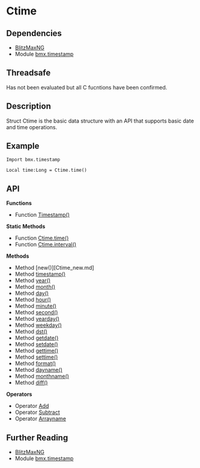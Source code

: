 # Ctime

## Dependencies
* [BlitzMaxNG](https://blitzmax.org)
* Module [bmx.timestamp](../README.md)

## Threadsafe
Has not been evaluated but all C fucntions have been confirmed.

## Description

Struct Ctime is the basic data structure with an API that supports basic date and time operations.

## Example
```
Import bmx.timestamp

Local time:Long = Ctime.time()
```

## API
**Functions**
* Function [Timestamp()](function_timestamp.md)

**Static Methods**
* Function [Ctime.time()](Ctime_time.md)
* Function [Ctime.interval()](Ctime_interval.md)

**Methods**
* Method [new()][Ctime_new.md]
* Method [timestamp()](Ctime_timestamp.md)
* Method [year()](Ctime_year.md)
* Method [month()](Ctime_month.md)
* Method [day()](Ctime_day.md)
* Method [hour()](Ctime_hour.md)
* Method [minute()](Ctime_minute.md)
* Method [second()](Ctime_second.md)
* Method [yearday()](Ctime_yearday.md)
* Method [weekday()](Ctime_weekday.md)
* Method [dst()](Ctime_dst.md)
* Method [getdate()](Ctime_getdate.md)
* Method [setdate()](Ctime_setdate.md)
* Method [gettime()](Ctime_gettime.md)
* Method [settime()](Ctime_settime.md)
* Method [format()](Ctime_format.md)
* Method [dayname()](Ctime_dayname.md)
* Method [monthname()](Ctime_monthname.md)
* Method [diff()](Ctime_diff.md)

**Operators**
* Operator [Add](Ctime_add.md)
* Operator [Subtract](Ctime_subtract.md)
* Operator [Arrayname](Ctime_arrayname.md)

## Further Reading
* [BlitzMaxNG](https://blitzmax.org)
* Module [bmx.timestamp](../README.md)

